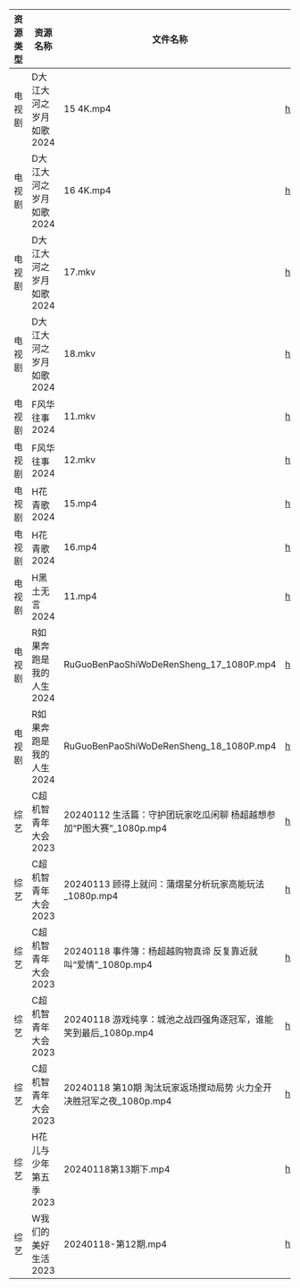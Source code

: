 | 资源类型 | 资源名称           | 文件名称                                          | 分享链接                                      | 更新时间                |
| ---- | -------------- | --------------------------------------------- | ----------------------------------------- | ------------------- |
| 电视剧  | D大江大河之岁月如歌2024 | 15 4K.mp4                                     | https://www.alipan.com/s/kk8XyVrxQx8      | 2024-01-19 00:05:05 |
| 电视剧  | D大江大河之岁月如歌2024 | 16 4K.mp4                                     | https://www.alipan.com/s/kk8XyVrxQx8      | 2024-01-19 00:05:05 |
| 电视剧  | D大江大河之岁月如歌2024 | 17.mkv                                        | https://www.alipan.com/s/kk8XyVrxQx8      | 2024-01-19 00:05:05 |
| 电视剧  | D大江大河之岁月如歌2024 | 18.mkv                                        | https://www.alipan.com/s/kk8XyVrxQx8      | 2024-01-19 00:05:04 |
| 电视剧  | F风华往事2024      | 11.mkv                                        | https://www.alipan.com/s/dmdkYTtDwPZ      | 2024-01-19 00:05:10 |
| 电视剧  | F风华往事2024      | 12.mkv                                        | https://www.alipan.com/s/dmdkYTtDwPZ      | 2024-01-19 00:05:10 |
| 电视剧  | H花青歌2024       | 15.mp4                                        | https://www.alipan.com/s/fN4AxpAdDkx      | 2024-01-19 00:05:15 |
| 电视剧  | H花青歌2024       | 16.mp4                                        | https://www.alipan.com/s/fN4AxpAdDkx      | 2024-01-19 00:05:15 |
| 电视剧  | H黑土无言2024      | 11.mp4                                        | https://www.alipan.com/s/yUPrJTJ2EmF      | 2024-01-19 00:05:17 |
| 电视剧  | R如果奔跑是我的人生2024 | RuGuoBenPaoShiWoDeRenSheng_17_1080P.mp4       | https://www.alipan.com/s/p2ETRDrthPg      | 2024-01-19 00:05:32 |
| 电视剧  | R如果奔跑是我的人生2024 | RuGuoBenPaoShiWoDeRenSheng_18_1080P.mp4       | https://www.alipan.com/s/p2ETRDrthPg      | 2024-01-19 00:05:31 |
| 综艺   | C超机智青年大会2023   | 20240112 生活篇：守护团玩家吃瓜闲聊 杨超越想参加“P图大赛”_1080p.mp4 | https://www.aliyundrive.com/s/Qnyp1qPWM7Q | 2024-01-19 00:05:53 |
| 综艺   | C超机智青年大会2023   | 20240113 顾得上就问：蒲熠星分析玩家高能玩法_1080p.mp4          | https://www.aliyundrive.com/s/Qnyp1qPWM7Q | 2024-01-19 00:05:53 |
| 综艺   | C超机智青年大会2023   | 20240118 事件簿：杨超越购物真谛 反复靠近就叫“爱情”_1080p.mp4     | https://www.aliyundrive.com/s/Qnyp1qPWM7Q | 2024-01-19 00:05:53 |
| 综艺   | C超机智青年大会2023   | 20240118 游戏纯享：城池之战四强角逐冠军，谁能笑到最后_1080p.mp4     | https://www.aliyundrive.com/s/Qnyp1qPWM7Q | 2024-01-19 00:05:52 |
| 综艺   | C超机智青年大会2023   | 20240118 第10期 淘汰玩家返场搅动局势 火力全开决胜冠军之夜_1080p.mp4 | https://www.aliyundrive.com/s/Qnyp1qPWM7Q | 2024-01-19 00:05:52 |
| 综艺   | H花儿与少年第五季2023  | 20240118第13期下.mp4                             | https://www.aliyundrive.com/s/Rb3k2hgSjHJ | 2024-01-19 00:05:57 |
| 综艺   | W我们的美好生活2023   | 20240118-第12期.mp4                             | https://www.aliyundrive.com/s/zAXrGigJxgY | 2024-01-19 00:06:24 |
